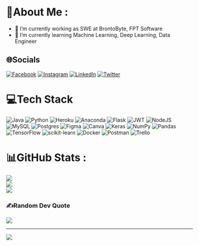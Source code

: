 # 💫About Me :
- 🔭 I’m currently working as SWE at BrontoByte, FPT Software
- 🌱 I’m currently learning Machine Learning, Deep Learning, Data Engineer

## 🌐Socials
[![Facebook](https://img.shields.io/badge/Facebook-%231877F2.svg?logo=Facebook&logoColor=white)](https://facebook.com/khnhkd) [![Instagram](https://img.shields.io/badge/Instagram-%23E4405F.svg?logo=Instagram&logoColor=white)](https://instagram.com/khnhkd) [![LinkedIn](https://img.shields.io/badge/LinkedIn-%230077B5.svg?logo=linkedin&logoColor=white)](https://linkedin.com/in/khnhkd) [![Twitter](https://img.shields.io/badge/Twitter-%231DA1F2.svg?logo=Twitter&logoColor=white)](https://twitter.com/khnhkd) 

# 💻Tech Stack
![Java](https://img.shields.io/badge/java-%23ED8B00.svg?style=plastic&logo=java&logoColor=white) ![Python](https://img.shields.io/badge/python-3670A0?style=plastic&logo=python&logoColor=ffdd54) ![Heroku](https://img.shields.io/badge/heroku-%23430098.svg?style=plastic&logo=heroku&logoColor=white) ![Anaconda](https://img.shields.io/badge/Anaconda-%2344A833.svg?style=plastic&logo=anaconda&logoColor=white) ![Flask](https://img.shields.io/badge/flask-%23000.svg?style=plastic&logo=flask&logoColor=white) ![JWT](https://img.shields.io/badge/JWT-black?style=plastic&logo=JSON%20web%20tokens) ![NodeJS](https://img.shields.io/badge/node.js-6DA55F?style=plastic&logo=node.js&logoColor=white) ![MySQL](https://img.shields.io/badge/mysql-%2300f.svg?style=plastic&logo=mysql&logoColor=white) ![Postgres](https://img.shields.io/badge/postgres-%23316192.svg?style=plastic&logo=postgresql&logoColor=white) 	![Figma](https://img.shields.io/badge/figma-%23F24E1E.svg?style=plastic&logo=figma&logoColor=white) ![Canva](https://img.shields.io/badge/Canva-%2300C4CC.svg?style=plastic&logo=Canva&logoColor=white) ![Keras](https://img.shields.io/badge/Keras-%23D00000.svg?style=plastic&logo=Keras&logoColor=white) ![NumPy](https://img.shields.io/badge/numpy-%23013243.svg?style=plastic&logo=numpy&logoColor=white) ![Pandas](https://img.shields.io/badge/pandas-%23150458.svg?style=plastic&logo=pandas&logoColor=white) ![TensorFlow](https://img.shields.io/badge/TensorFlow-%23FF6F00.svg?style=plastic&logo=TensorFlow&logoColor=white) ![scikit-learn](https://img.shields.io/badge/scikit--learn-%23F7931E.svg?style=plastic&logo=scikit-learn&logoColor=white) ![Docker](https://img.shields.io/badge/docker-%230db7ed.svg?style=plastic&logo=docker&logoColor=white) ![Postman](https://img.shields.io/badge/Postman-FF6C37?style=plastic&logo=postman&logoColor=white) ![Trello](https://img.shields.io/badge/Trello-%23026AA7.svg?style=plastic&logo=Trello&logoColor=white)
# 📊GitHub Stats :
![](https://github-readme-stats.vercel.app/api?username=khnhkd&theme=default&hide_border=true&include_all_commits=false&count_private=false)<br/>
![](https://github-readme-streak-stats.herokuapp.com/?user=khnhkd&theme=default&hide_border=true)<br/>
![](https://github-readme-stats.vercel.app/api/top-langs/?username=khnhkd&theme=default&hide_border=true&include_all_commits=false&count_private=false&layout=compact)

### ✍️Random Dev Quote
![](https://quotes-github-readme.vercel.app/api?type=horizontal&theme=radical)

---
![](https://komarev.com/ghpvc/?username=khnhkd&label=Visitors+Count&color=brightgreen)

